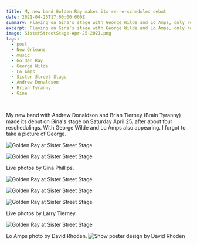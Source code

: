 ```yaml
---
title: My new band Golden Ray makes its re-re-scheduled debut
date: 2021-04-25T17:00:00.000Z
summary: Playing on Gina's stage with George Wilde and Lo Amps, only rescheduled.
excerpt: Playing on Gina's stage with George Wilde and Lo Amps, only rescheduled.
image: SisterStreetStage-Apr-25-2021.png
tags:
  - post 
  - New Orleans
  - music
  - Golden Ray
  - George Wilde
  - Lo Amps
  - Sister Street Stage
  - Andrew Donaldson
  - Brian Tyranny
  - Gina

---
```


My new band with Andrew Donaldson and Brian Tierney (Brain Tyranny) made its debut on Gina's stage on Saturday April 25, after about four reschedulings. With George Wilde and Lo Amps also appearing. I forgot to take a picture of George.

![Golden Ray at Sister Street Stage](/static/img/golden-ray-04-apr-25-2021.jpg "Golden Ray at Sister Street Stage")

![Golden Ray at Sister Street Stage](/static/img/golden-ray-03-apr-25-2021.jpg "Golden Ray at Sister Street Stage")

Live photos by Gina Phillips.

![Golden Ray at Sister Street Stage](/static/img/golden-ray-01-apr-25-2021.jpg "Golden Ray at Sister Street Stage")

![Golden Ray at Sister Street Stage](/static/img/golden-ray-brian-apr-25-2021.jpg "Golden Ray at Sister Street Stage")

![Golden Ray at Sister Street Stage](/static/img/golden-ray-02-apr-25-2021.jpg "Golden Ray at Sister Street Stage")

Live photos by Larry Tierney.

![Golden Ray at Sister Street Stage](/static/img/lo-amps-katie-apr-25-2021.jpg "Golden Ray at Sister Street Stage")

Lo Amps photo by David Rhoden.
![Show poster design by David Rhoden](/static/img/SisterStreetStage-Apr-25-2021.png)
